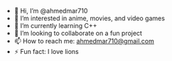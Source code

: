 - 👋 Hi, I’m @ahmedmar710
- 👀 I’m interested in anime, movies, and video games
- 🌱 I’m currently learning C++
- 💞️ I’m looking to collaborate on a fun project
- 📫 How to reach me: ahmedmar710@gmail.com
- ⚡ Fun fact: I love lions

<!---
ahmedmar710/ahmedmar710 is a ✨ special ✨ repository because its `README.md` (this file) appears on your GitHub profile.
You can click the Preview link to take a look at your changes.
--->
